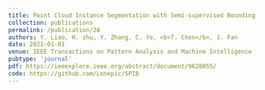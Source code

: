 ```yaml
---
title: Point Cloud Instance Segmentation with Semi-supervised Bounding-Box Mining
collection: publications
permalink: /publication/28
authors: Y. Liao, H. zhu, Y. Zhang, C. Ye, <b>T. Chen</b>, J. Fan
date: 2021-01-01
venue: IEEE Transactions on Pattern Analysis and Machine Intelligence
pubtype: 'journal'
pdf: https://ieeexplore.ieee.org/abstract/document/9628055/
code: https://github.com/Lonepic/SPIB
---
```


<!-- paperurl: 'http://academicpages.github.io/files/paper1.pdf'
citation: 'Your Name, You. (2009). &quot;Paper Title Number 1.&quot; <i>Journal 1</i>. 1(1).' -->
<!-- [Download paper here](http://academicpages.github.io/files/paper1.pdf) -->
